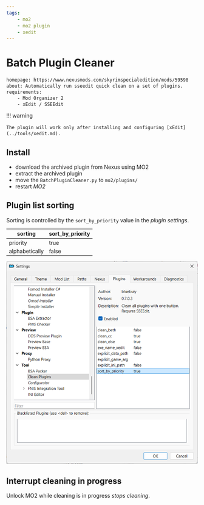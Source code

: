 ```yaml
---
tags:
    - mo2
    - mo2 plugin
    - xedit
---
```


# Batch Plugin Cleaner

```project_info
homepage: https://www.nexusmods.com/skyrimspecialedition/mods/59598
about: Automatically run sseedit quick clean on a set of plugins.
requirements:
    - Mod Organizer 2
    - xEdit / SSEEdit
```

!!! warning

    The plugin will work only after installing and configuring [xEdit](../tools/xedit.md).

## Install

* download the archived plugin from Nexus using MO2
* extract the archived plugin
* move the `BatchPluginCleaner.py` to `mo2/plugins/`
* restart *MO2*

## Plugin list sorting

Sorting is controlled by the `sort_by_priority` value in the *plugin settings*.

| sorting | sort_by_priority |
|---|---|
| priority | true |
| alphabetically | false |

![plugin settings](../images/mo2_plugin_batch_plugin_cleaner_settings.png)

## Interrupt cleaning in progress

Unlock MO2 while cleaning is in progress *stops cleaning*.
